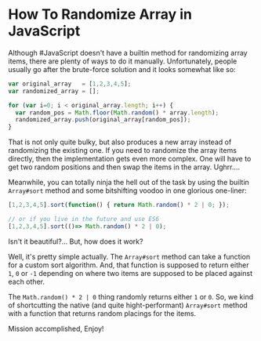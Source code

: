 # How To Randomize Array in JavaScript

Although #JavaScript doesn't have a builtin method for randomizing array items,
there are plenty of ways to do it manually. Unfortunately, people usually go
after the brute-force solution and it looks somewhat like so:

```js
var original_array   = [1,2,3,4,5];
var randomized_array = [];

for (var i=0; i < original_array.length; i++) {
  var random_pos = Math.floor(Math.random() * array.length);
  randomized_array.push(original_array[random_pos]);
}
```

That is not only quite bulky, but also produces a new array instead of
randomizing the existing one. If you need to randomize the array items directly,
then the implementation gets even more complex. One will have to get two
random positions and then swap the items in the array. Ughrr....

Meanwhile, you can totally ninja the hell out of the task by using the builtin
`Array#sort` method and some bitshifting voodoo in one glorious one-liner:

```js
[1,2,3,4,5].sort(function() { return Math.random() * 2 | 0; });

// or if you live in the future and use ES6
[1,2,3,4,5].sort(()=> Math.random() * 2 | 0);
```

Isn't it beautiful?... But, how does it work?

Well, it's pretty simple actually. The `Array#sort` method can take a function for a
custom sort algorithm. And, that function is supposed to return either `1`, `0`
or `-1` depending on where two items are supposed to be placed against each other.

The `Math.random() * 2 | 0` thing randomly returns either `1` or `0`. So, we
kind of shortcutting the native (and quite hight-performant) `Array#sort` method
with a function that returns random placings for the items.

Mission accomplished, Enjoy!
